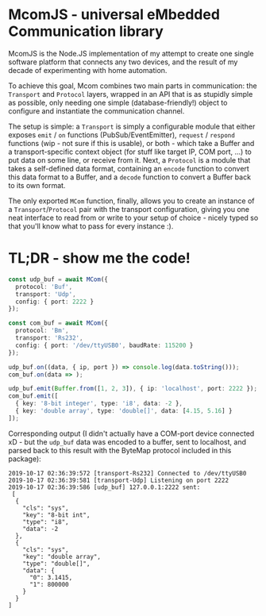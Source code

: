 # McomJS - universal eMbedded Communication library
McomJS is the Node.JS implementation of my attempt to create one single software platform that connects any two devices, and the result of my decade of experimenting with home automation.

To achieve this goal, Mcom combines two main parts in communication: the `Transport` and `Protocol` layers, wrapped in an API that is as stupidly simple as possible, only needing one simple (database-friendly!) object to configure and instantiate the communication channel.

The setup is simple: a `Transport` is simply a configurable module that either exposes `emit` / `on` functions (PubSub/EventEmitter), `request` / `respond` functions (wip - not sure if this is usable), or both - which take a Buffer and a transport-specific context object (for stuff like target IP, COM port, ...) to put data on some line, or receive from it. Next, a `Protocol` is a module that takes a self-defined data format, containing an `encode` function to convert this data format to a Buffer, and a `decode` function to convert a Buffer back to its own format.

The only exported `MCom` function, finally, allows you to create an instance of a `Transport`/`Protocol` pair with the transport configuration, giving you one neat interface to read from or write to your setup of choice - nicely typed so that you'll know what to pass for every instance :).

# TL;DR - show me the code!
```ts
const udp_buf = await MCom({
  protocol: 'Buf',
  transport: 'Udp',
  config: { port: 2222 }
});

const com_buf = await MCom({
  protocol: 'Bm',
  transport: 'Rs232',
  config: { port: '/dev/ttyUSB0', baudRate: 115200 }
});

udp_buf.on((data, { ip, port }) => console.log(data.toString()));
com_buf.on(data => );

udp_buf.emit(Buffer.from([1, 2, 3]), { ip: 'localhost', port: 2222 });
com_buf.emit([
  { key: '8-bit integer', type: 'i8', data: -2 },
  { key: 'double array', type: 'double[]', data: [4.15, 5.16] }
]);
```

Corresponding output (I didn't actually have a COM-port device connected xD - but the `udp_buf` data was encoded to a buffer, sent to localhost, and parsed back to this result with the ByteMap protocol included in this package):

```
2019-10-17 02:36:39:572 [transport-Rs232] Connected to /dev/ttyUSB0
2019-10-17 02:36:39:581 [transport-Udp] Listening on port 2222
2019-10-17 02:36:39:586 [udp_buf] 127.0.0.1:2222 sent:
 [
  {
    "cls": "sys",
    "key": "8-bit int",
    "type": "i8",
    "data": -2
  },
  {
    "cls": "sys",
    "key": "double array",
    "type": "double[]",
    "data": {
      "0": 3.1415,
      "1": 800000
    }
  }
]

```